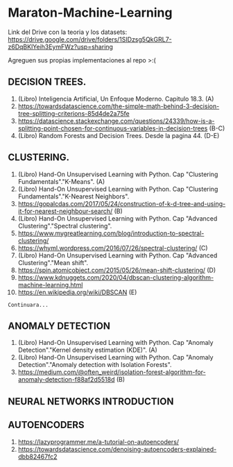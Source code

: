# Maraton-Machine-Learning

Link del Drive con la teoria y los datasets: https://drive.google.com/drive/folders/1SIDzsg5QkGRL7-z6DqBKlYeih3EymFWz?usp=sharing

Agreguen sus propias implementaciones al repo >:(

## DECISION TREES.
  1. (Libro) Inteligencia Artificial, Un Enfoque Moderno. Capitulo 18.3. (A)
  2. https://towardsdatascience.com/the-simple-math-behind-3-decision-tree-splitting-criterions-85d4de2a75fe 
  3. https://datascience.stackexchange.com/questions/24339/how-is-a-splitting-point-chosen-for-continuous-variables-in-decision-trees (B-C)
  4. (Libro) Random Forests and Decision Trees. Desde la pagina 44. (D-E)

## CLUSTERING.
  1. (Libro) Hand-On Unsupervised Learning with Python. Cap "Clustering Fundamentals"."K-Means". (A)
  2. (Libro) Hand-On Unsupervised Learning with Python. Cap "Clustering Fundamentals"."K-Nearest Neighbors".
  3. https://gopalcdas.com/2017/05/24/construction-of-k-d-tree-and-using-it-for-nearest-neighbour-search/  (B)
  4. (Libro) Hand-On Unsupervised Learning with Python. Cap "Advanced Clustering"."Spectral clustering".
  5. https://www.mygreatlearning.com/blog/introduction-to-spectral-clustering/
  6. https://whyml.wordpress.com/2016/07/26/spectral-clustering/   (C)
  7. (Libro) Hand-On Unsupervised Learning with Python. Cap "Advanced Clustering"."Mean shift".
  8. https://spin.atomicobject.com/2015/05/26/mean-shift-clustering/   (D)
  9. https://www.kdnuggets.com/2020/04/dbscan-clustering-algorithm-machine-learning.html
  10. https://en.wikipedia.org/wiki/DBSCAN   (E)

    Continuara...

## ANOMALY DETECTION
  1. (Libro) Hand-On Unsupervised Learning with Python. Cap "Anomaly Detection"."Kernel density estimation (KDE)".  (A)
  2. (Libro) Hand-On Unsupervised Learning with Python. Cap "Anomaly Detection"."Anomaly detection with Isolation Forests".
  3. https://medium.com/@often_weird/isolation-forest-algorithm-for-anomaly-detection-f88af2d5518d   (B)

## NEURAL NETWORKS INTRODUCTION

## AUTOENCODERS
  1. https://lazyprogrammer.me/a-tutorial-on-autoencoders/
  2. https://towardsdatascience.com/denoising-autoencoders-explained-dbb82467fc2